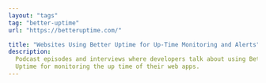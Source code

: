 ```yaml
---
layout: "tags"
tag: "better-uptime"
url: "https://betteruptime.com/"

title: "Websites Using Better Uptime for Up-Time Monitoring and Alerts"
description:
  Podcast episodes and interviews where developers talk about using Better 
  Uptime for monitoring the up time of their web apps.
---
```

